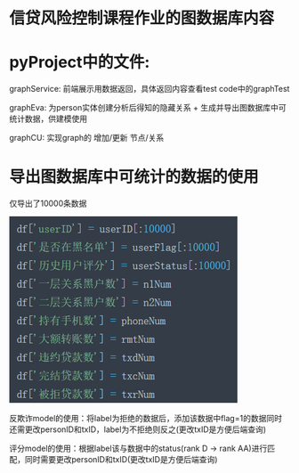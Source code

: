 # 信贷风险控制课程作业的图数据库内容

# pyProject中的文件:

graphService: 前端展示用数据返回，具体返回内容查看test code中的graphTest

graphEva: 为person实体创建分析后得知的隐藏关系 + 生成并导出图数据库中可统计数据，供建模使用

graphCU: 实现graph的 增加/更新 节点/关系 

# 导出图数据库中可统计的数据的使用

仅导出了10000条数据

![image](https://github.com/OnikoKane/RMgraph/blob/master/%E5%AF%BC%E5%87%BA%E7%BB%9F%E8%AE%A1%E6%95%B0%E6%8D%AEx.jpg)

反欺诈model的使用：将label为拒绝的数据后，添加该数据中flag=1的数据同时还需更改personID和txID，label为不拒绝则反之(更改txID是方便后端查询)

评分model的使用：根据label该与数据中的status(rank D -> rank AA)进行匹配，同时需要更改personID和txID(更改txID是方便后端查询)
